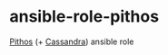 # ansible-role-pithos
[Pithos](https://github.com/exoscale/pithos) (+ [Cassandra](http://cassandra.apache.org/)) ansible role
